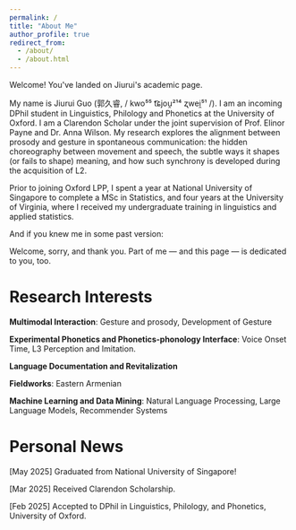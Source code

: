 ```yaml
---
permalink: /
title: "About Me"
author_profile: true
redirect_from: 
  - /about/
  - /about.html
---
```


Welcome! You've landed on Jiurui's academic page.

My name is Jiurui Guo (郭久睿, / kwo⁵⁵ t͡ɕjou̯²¹⁴ ʐwei̯⁵¹ /). I am an incoming DPhil student in Linguistics, Philology and Phonetics at the University of Oxford.
I am a Clarendon Scholar under the joint supervision of Prof. Elinor Payne and Dr. Anna Wilson. My research explores the alignment between prosody and gesture in spontaneous communication: the hidden choreography between movement and speech, the subtle ways it shapes (or fails to shape) meaning, and how such synchrony is developed during the acquisition of L2.

Prior to joining Oxford LPP, I spent a year at National University of Singapore to complete a MSc in Statistics, and four years at the University of Virginia, where I received my undergraduate training in linguistics and applied statistics.

And if you knew me in some past version:

Welcome, sorry, and thank you.
Part of me — and this page — is dedicated to you, too.

Research Interests
======

**Multimodal Interaction**: Gesture and prosody, Development of Gesture

**Experimental Phonetics and Phonetics-phonology Interface**: Voice Onset Time, L3 Perception and Imitation.

**Language Documentation and Revitalization**

**Fieldworks**: Eastern Armenian

**Machine Learning and Data Mining**: Natural Language Processing, Large Language Models, Recommender Systems

Personal News
======

[May 2025] Graduated from National University of Singapore!

[Mar 2025] Received Clarendon Scholarship.

[Feb 2025] Accepted to DPhil in Linguistics, Philology, and Phonetics, University of Oxford.

